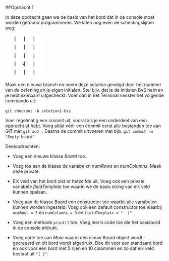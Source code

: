 ##Opdracht 1

In deze opdracht gaan we de basis van het bord dat in de console moet worden getoond programmeren. We laten nog even de scheidingslijnen weg:

![](./resources/ex_board_simple.png)

Maak een nieuwe branch en noem deze solution gevolgd door het nummer van de oefening en je eigen initialen. Stel bijv. dat je de initialen BvS hebt en je hebt _exercise1_ uitgecheckt. Voer dan in het Terminal venster het volgende commando uit:

   `git checkout -b solution1-bvs`

Voer regelmatig een commit uit, vooral als je een onderdeel van een opdracht af hebt. 
   Voeg altijd vóór een commit eerst alle bestanden toe aan GIT met `git add .` Daarna de commit uitvoeren met bijv. `git commit -m "Empty board"`

Deelopdrachten:

- Voeg een nieuwe klasse _Board_ toe. 

- Voeg toe aan de klasse de variabelen _numRows_ en _numColumns_. Maak deze private.

- Elk veld van het bord ziet er hetzelfde uit. Voeg ook een private variabele _fieldTemplate_ toe waarin we de basis string van elk veld kunnen opslaan.

- Voeg aan de klasse Board een constructor toe waarbij alle variabelen kunnen worden ingesteld. Voeg ook een default constructor toe waarbij `numRows = 5` en `numColumns = 3` en `fieldTemplate = "  |"`

- Voeg een methode `print()` toe. Voeg hierin code toe die het basisbord in de console afdrukt.

- Voeg code toe aan _Main_ waarin een nieuw Board object wordt gecreeerd en dit bord wordt afgedrukt. Doe dit voor een standaard bord en ook voor een bord met 5 rijen en 10 colommen en zo dat elk veld bestaat uit `"[ ]"`.     
  

